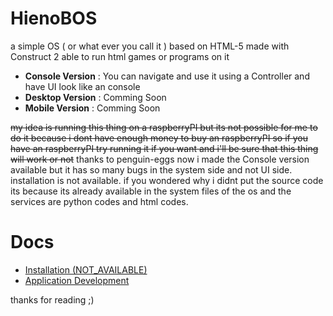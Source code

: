 # HienoBOS
a simple OS ( or what ever you call it ) based on HTML-5 made with Construct 2
able to run html games or programs on it
- **Console Version** : You can navigate and use it using a Controller and have UI look like an console
- **Desktop Version** : Comming Soon
- **Mobile Version** : Comming Soon

~~my idea is running this thing on a raspberryPI but its not possible for me to do it because i dont have enough money to buy an raspberryPI
so if you have an raspberryPI try running it if you want and i'll be sure that this thing will work or not~~
thanks to penguin-eggs now i made the Console version available but it has so many bugs in the system side and not UI side.
installation is not available. if you wondered why i didnt put the source code its because its already available in the system files of the os and the services are python codes and html codes.

# Docs 
- [Installation (NOT_AVAILABLE)](docs/installation.md)
- [Application Development](docs/appdev.md)

thanks for reading ;)
